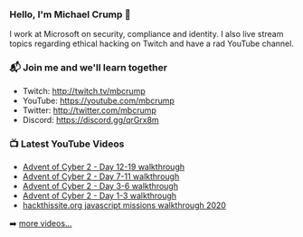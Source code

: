 ### Hello, I'm Michael Crump 👋

I work at Microsoft on security, compliance and identity. I also live stream topics regarding ethical hacking on Twitch and have a rad YouTube channel. 

### 📬 Join me and we'll learn together

- Twitch: http://twitch.tv/mbcrump
- YouTube: https://youtube.com/mbcrump
- Twitter: http://twitter.com/mbcrump
- Discord: https://discord.gg/qrGrx8m

### 📺 Latest YouTube Videos

<!-- YOUTUBE:START -->
- [Advent of Cyber 2 - Day 12-19 walkthrough](https://www.youtube.com/watch?v=MEUYAnAjrUY)
- [Advent of Cyber 2 - Day 7-11 walkthrough](https://www.youtube.com/watch?v=2Hb0L0Pyoks)
- [Advent of Cyber 2 - Day 3-6 walkthrough](https://www.youtube.com/watch?v=PCbl_Lz6XSg)
- [Advent of Cyber 2 - Day 1-3 walkthrough](https://www.youtube.com/watch?v=pI3zo_fZ05s)
- [hackthissite.org javascript missions walkthrough 2020](https://www.youtube.com/watch?v=s0mdTi2IIiA)
<!-- YOUTUBE:END -->

➡️ [more videos...](https://youtube.com/mbcrump)

